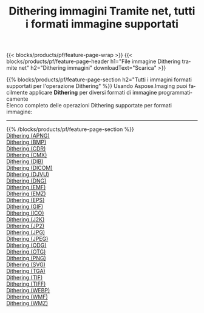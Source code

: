 ﻿---
title: Dithering immagini Tramite net, tutti i formati immagine supportati 
weight: 3920
url: /it/net/dither 
lang: it
langdirlevel: 2
locales: zh-hans,ja,it,ru,de,es,fr,nl,id,lt,pl,pt,vi,tr,ko,zh-hant,ar,hi,th,sv,cs,uk,he
description: Usando Aspose.Imaging puoi facilmente Dithering immagini tramite net
---

{{< blocks/products/pf/feature-page-wrap >}}
{{< blocks/products/pf/feature-page-header h1="File immagine Dithering tramite net" h2="Dithering immagini" downloadText="Scarica" >}}


{{% blocks/products/pf/feature-page-section  h2="Tutti i immagini formati supportati per l'operazione Dithering" %}}
Usando Aspose.Imaging puoi facilmente applicare **Dithering** per diversi formati di immagine programmaticamente
<br/>
Elenco completo delle operazioni Dithering supportate per formati immagine:
<hr/>
{{% /blocks/products/pf/feature-page-section %}}
<div class="container-fluid productfamilypage bg-gray">
    <div class="convertypes bg-gray agp-content section">
        <div class="container">
		<div class="row other-converters">
		    <div class='col-md-2 other-converter remove-lp remove-rp'><a href="/imaging/it/net/dither/apng" >Dithering (APNG)</a></div><div class='col-md-2 other-converter remove-lp remove-rp'><a href="/imaging/it/net/dither/bmp" >Dithering (BMP)</a></div><div class='col-md-2 other-converter remove-lp remove-rp'><a href="/imaging/it/net/dither/cdr" >Dithering (CDR)</a></div><div class='col-md-2 other-converter remove-lp remove-rp'><a href="/imaging/it/net/dither/cmx" >Dithering (CMX)</a></div><div class='col-md-2 other-converter remove-lp remove-rp'><a href="/imaging/it/net/dither/dib" >Dithering (DIB)</a></div><div class='col-md-2 other-converter remove-lp remove-rp'><a href="/imaging/it/net/dither/dicom" >Dithering (DICOM)</a></div><div class='col-md-2 other-converter remove-lp remove-rp'><a href="/imaging/it/net/dither/djvu" >Dithering (DJVU)</a></div><div class='col-md-2 other-converter remove-lp remove-rp'><a href="/imaging/it/net/dither/dng" >Dithering (DNG)</a></div><div class='col-md-2 other-converter remove-lp remove-rp'><a href="/imaging/it/net/dither/emf" >Dithering (EMF)</a></div><div class='col-md-2 other-converter remove-lp remove-rp'><a href="/imaging/it/net/dither/emz" >Dithering (EMZ)</a></div><div class='col-md-2 other-converter remove-lp remove-rp'><a href="/imaging/it/net/dither/eps" >Dithering (EPS)</a></div><div class='col-md-2 other-converter remove-lp remove-rp'><a href="/imaging/it/net/dither/gif" >Dithering (GIF)</a></div><div class='col-md-2 other-converter remove-lp remove-rp'><a href="/imaging/it/net/dither/ico" >Dithering (ICO)</a></div><div class='col-md-2 other-converter remove-lp remove-rp'><a href="/imaging/it/net/dither/j2k" >Dithering (J2K)</a></div><div class='col-md-2 other-converter remove-lp remove-rp'><a href="/imaging/it/net/dither/jp2" >Dithering (JP2)</a></div><div class='col-md-2 other-converter remove-lp remove-rp'><a href="/imaging/it/net/dither/jpg" >Dithering (JPG)</a></div><div class='col-md-2 other-converter remove-lp remove-rp'><a href="/imaging/it/net/dither/jpeg" >Dithering (JPEG)</a></div><div class='col-md-2 other-converter remove-lp remove-rp'><a href="/imaging/it/net/dither/odg" >Dithering (ODG)</a></div><div class='col-md-2 other-converter remove-lp remove-rp'><a href="/imaging/it/net/dither/otg" >Dithering (OTG)</a></div><div class='col-md-2 other-converter remove-lp remove-rp'><a href="/imaging/it/net/dither/png" >Dithering (PNG)</a></div><div class='col-md-2 other-converter remove-lp remove-rp'><a href="/imaging/it/net/dither/svg" >Dithering (SVG)</a></div><div class='col-md-2 other-converter remove-lp remove-rp'><a href="/imaging/it/net/dither/tga" >Dithering (TGA)</a></div><div class='col-md-2 other-converter remove-lp remove-rp'><a href="/imaging/it/net/dither/tif" >Dithering (TIF)</a></div><div class='col-md-2 other-converter remove-lp remove-rp'><a href="/imaging/it/net/dither/tiff" >Dithering (TIFF)</a></div><div class='col-md-2 other-converter remove-lp remove-rp'><a href="/imaging/it/net/dither/webp" >Dithering (WEBP)</a></div><div class='col-md-2 other-converter remove-lp remove-rp'><a href="/imaging/it/net/dither/wmf" >Dithering (WMF)</a></div><div class='col-md-2 other-converter remove-lp remove-rp'><a href="/imaging/it/net/dither/wmz" >Dithering (WMZ)</a></div>
                </div>
        </div>
    </div>
</div>
<br/>
